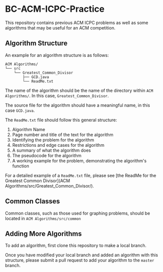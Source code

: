 # BC-ACM-ICPC-Practice
This repository contains previous ACM ICPC problems as well as some algorithms that may be useful for an ACM competition.

## Algorithm Structure
An example for an algorithm structure is as follows:
```
ACM Algorithms/
└── src
    └── Greatest_Common_Divisor
        ├── GCD.java
        └── ReadMe.txt
```
The name of the algorithm should be the name of the directory within `ACM Algorithms/`. 
In this case, `Greatest_Common_Divisor`.

The source file for the algorithm should have a meaningful name, in this case `GCD.java`.

The `ReadMe.txt` file should follow this general structure:
<ol><!-- couldn't get the MarkDown ordered list to work properly -->
<li> Algorithm Name </li>
<li> Page number and title of the text for the algorithm </li>
<li> Identifying the problem for the algorithm </li>
<li> Restrictions and edge cases for the algorithm </li>
<li> A summary of what the algorithm does </li>
<li> The pseudocode for the algorithm </li>
<li> A working example for the problem, demonstrating the algorithm's function </li>
</ol>

For a detailed example of a `ReadMe.txt` file, please see [the ReadMe for the Greatest Common Divisor](ACM Algorithms/src/Greatest_Common_Divisor/).

## Common Classes

Common classes, such as those used for graphing problems, should be located in `ACM Algorithms/src/common`

## Adding More Algorithms

To add an algorithm, first clone this repository to make a local branch.

Once you have modified your local branch and added an algorithm with this structure, please submit a pull request to add your algorithm to the `master` branch.
